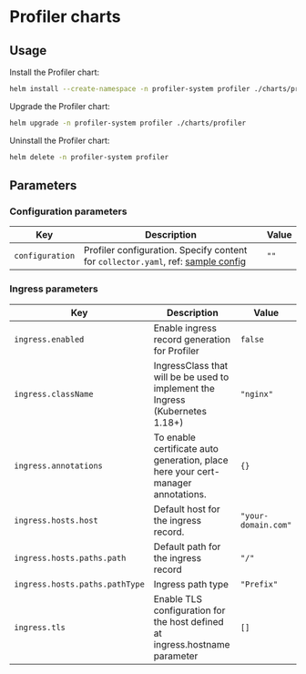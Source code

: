 # Profiler charts

## Usage

Install the Profiler chart:

```bash
helm install --create-namespace -n profiler-system profiler ./charts/profiler
```

Upgrade the Profiler chart:

```bash
helm upgrade -n profiler-system profiler ./charts/profiler
```

Uninstall the Profiler chart:

```bash
helm delete -n profiler-system profiler
```

## Parameters

### Configuration parameters

| Key             | Description                                                                                                                                             | Value |
|-----------------|---------------------------------------------------------------------------------------------------------------------------------------------------------|-------|
| `configuration` | Profiler configuration. Specify content for `collector.yaml`, ref: [sample config](https://github.com/xyctruth/profiler/blob/master/collector.dev.yaml) | `""`  |


### Ingress parameters

| Key                            | Description                                                                      | Value               |
|--------------------------------|----------------------------------------------------------------------------------|---------------------|
| `ingress.enabled`              | Enable ingress record generation for Profiler                                    | `false`             |
| `ingress.className`            | IngressClass that will be be used to implement the Ingress (Kubernetes 1.18+)    | `"nginx"`           |
| `ingress.annotations`          | To enable certificate auto generation, place here your cert-manager annotations. | `{}`                |
| `ingress.hosts.host`           | Default host for the ingress record.                                             | `"your-domain.com"` |
| `ingress.hosts.paths.path`     | Default path for the ingress record                                              | `"/"`               |
| `ingress.hosts.paths.pathType` | Ingress path type                                                                | `"Prefix"`          |
| `ingress.tls`                  | Enable TLS configuration for the host defined at ingress.hostname parameter      | `[]`                |